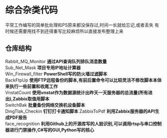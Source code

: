 # 综合杂类代码
平常工作编写的简单批处理和PS原来都没保存过,时间一长就给忘记,或者丢失
有时候还需要用找不到还得重写比较麻烦所以直接发布整理上来


## 仓库结构
Rabbit_MQ_Monitor  **通过API查询队列排队消息数量**<br>
Sub_Net_Mask **项目专用IP地址计算器**<br>
Win_Firewall_filter **PowerShell写的防火墙过滤脚本**<br>
BackFtpUp **使用FTP远程备份的脚本,有前后置命令可以比较灵活不修改脚本本体来执行一些前置和收尾工作**<br>
VnstatCount **使用vnstat作为数据源统计出昨天一天服务器的总流量(所有进出),Zabbix取值用脚本**  
SwitchBak **批量备份网络交换机设备脚本**  
DingTlak_Checkin **钉钉打卡通知脚本**
ZabbixToPdf **利用Zabbix服务器的API生成PDF报告**  
face_recognition  **利用Github上的开源库写的人脸识别,可以调用rtsp与串口控制器进行门禁操作,C#写的GUI,Python写的核心**
